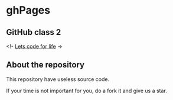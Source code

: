 # ghPages
## GitHub class 2

<!-
[Lets code for life](https://www.veinerd.com/image/cache/catalog/camisetas/doutor-estranho-1-estampa-590x620.jpg) 
->

## About the repository
This repository have useless source code. <br>

If your time is not important for you, do a fork it and give us a star.<br>

